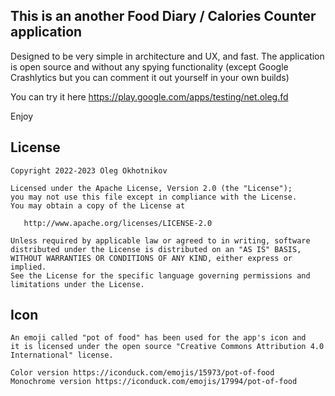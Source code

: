 
## This is an another Food Diary / Calories Counter application

Designed to be very simple in architecture and UX, and fast. The application is open source and without any spying functionality
(except Google Crashlytics but you can comment it out yourself in your own builds)

You can try it here https://play.google.com/apps/testing/net.oleg.fd

Enjoy


## License

    Copyright 2022-2023 Oleg Okhotnikov

    Licensed under the Apache License, Version 2.0 (the "License");
    you may not use this file except in compliance with the License.
    You may obtain a copy of the License at

       http://www.apache.org/licenses/LICENSE-2.0

    Unless required by applicable law or agreed to in writing, software
    distributed under the License is distributed on an "AS IS" BASIS,
    WITHOUT WARRANTIES OR CONDITIONS OF ANY KIND, either express or implied.
    See the License for the specific language governing permissions and
    limitations under the License.

## Icon

    An emoji called "pot of food" has been used for the app's icon and 
    it is licensed under the open source "Creative Commons Attribution 4.0 
    International" license.
    
    Color version https://iconduck.com/emojis/15973/pot-of-food
    Monochrome version https://iconduck.com/emojis/17994/pot-of-food

